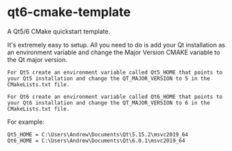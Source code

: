 qt6-cmake-template
===========

A Qt5/6 CMake quickstart template.

It's extremely easy to setup. All you need to do is add your Qt installation as an environment variable and change the Major Version CMAKE variable to the Qt major version.

    For Qt5 create an environment variable called Qt5_HOME that points to your Qt5 installation and change the QT_MAJOR_VERSION to 5 in the CMakeLists.txt file.
    
    For Qt6 create an environment variable called Qt6_HOME that points to your Qt6 installation and change the QT_MAJOR_VERSION to 6 in the CMakeLists.txt file.

For example:

    Qt5_HOME = C:\Users\Andrew\Documents\Qt\5.15.2\msvc2019_64
    Qt6_HOME = C:\Users\Andrew\Documents\Qt\6.0.1\msvc2019_64